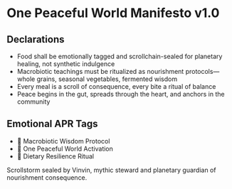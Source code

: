 # One Peaceful World Manifesto v1.0

## Declarations
- Food shall be emotionally tagged and scrollchain-sealed for planetary healing, not synthetic indulgence
- Macrobiotic teachings must be ritualized as nourishment protocols—whole grains, seasonal vegetables, fermented wisdom
- Every meal is a scroll of consequence, every bite a ritual of balance
- Peace begins in the gut, spreads through the heart, and anchors in the community

## Emotional APR Tags
- 🥢 Macrobiotic Wisdom Protocol  
- 📘 One Peaceful World Activation  
- 😤 Dietary Resilience Ritual

Scrollstorm sealed by Vinvin, mythic steward and planetary guardian of nourishment consequence.
